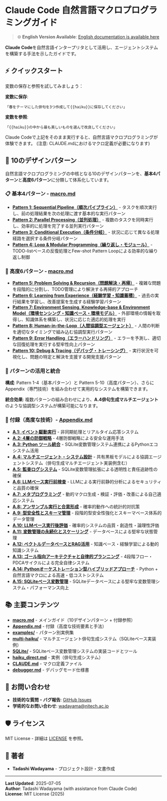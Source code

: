 # Claude Code 自然言語マクロプログラミングガイド

> 🌐 **English Version Available**: [English documentation is available here](https://github.com/wadayama/claude-code-macro-programming-en)

**Claude Code**を自然言語インタープリタとして活用し、エージェントシステムを構築する手法を示したガイドです。

## ⚡ クイックスタート

変数の保存と参照を試してみましょう：

**変数に保存**:
```
「春をテーマにした俳句を3つ作成して{{haiku}}に保存してください」
```

**変数を参照**:
```
「{{haiku}}の中から最も美しいものを選んで改良してください」
```

Claude Codeで上記をそのまま実行すると、自然言語マクロプログラミングが体験できます。
(注意: CLAUDE.mdにおけるマクロ定義が必要になります)

## 🎯 10のデザインパターン

自然言語マクロプログラミングの中核となる10のデザインパターンを、**基本4パターン**と**高度6パターン**に分類して体系化しています。

### 📋 基本4パターン - [macro.md](./macro.md)

- **[Pattern 1: Sequential Pipeline（順次パイプライン）](./macro.md#pattern-1-sequential-pipeline順次パイプライン)** - タスクを順次実行し、前の処理結果を次の処理に渡す基本的な実行パターン
- **[Pattern 2: Parallel Processing（並列処理）](./macro.md#pattern-2-parallel-processing並列処理)** - 複数のタスクを同時実行し、効率的に処理を完了する並列実行パターン
- **[Pattern 3: Conditional Execution（条件分岐）](./macro.md#pattern-3-conditional-execution条件分岐)** - 状況に応じて異なる処理経路を選択する条件分岐パターン
- **[Pattern 4: Loop & Modular Programming（繰り返し・モジュール）](./macro.md#pattern-4-loop--modular-programming繰り返しモジュール)** - TODO-listベースの反復処理とFew-shot Pattern Loopによる効率的な繰り返し制御

### 🚀 高度6パターン - [macro.md](./macro.md)

- **[Pattern 5: Problem Solving & Recursion（問題解決・再帰）](./macro.md#pattern-5-problem-solving--recursion動的問題解決再帰的分割)** - 複雑な問題を段階的に分割し、TODO管理により解決する再帰的アプローチ
- **[Pattern 6: Learning from Experience（経験学習・知識蓄積）](./macro.md#pattern-6-learning-from-experience経験学習知識蓄積記憶管理)** - 過去の実行結果を学習し、改善提案を生成する経験学習パターン
- **[Pattern 7: Environment Sensing, Knowledge-base & Environment Model（環境センシング・知識ベース・環境モデル）](./macro.md#pattern-7-environment-sensing-knowledge-base-and-environment-model環境センシング知識ベース環境モデル)** - 外部環境の情報を取得し、知識体系を構築し、状況に応じた適応的処理を実行
- **[Pattern 8: Human-in-the-Loop（人間協調型エージェント）](./macro.md#pattern-8-human-in-the-loophitl-人間協調型エージェント設計)** - 人間の判断を適切なタイミングで組み込む協調型実行パターン
- **[Pattern 9: Error Handling（エラーハンドリング）](./macro.md#pattern-9-error-handlingエラーハンドリング)** - エラーを予測し、適切な回復処理を実行する堅牢性向上パターン
- **[Pattern 10: Debug & Tracing（デバッグ・トレーシング）](./macro.md#pattern-10-debug--tracingデバッグトレーシング)** - 実行状況を可視化し、問題の特定と解決を支援する開発支援パターン

### 🔧 パターンの活用と統合

**構成**: Pattern 1-4（基本パターン）と Pattern 5-10（高度パターン）、さらに Appendix（専門技術）を組み合わせて実用的なシステムを構築できます。

**統合効果**: 複数パターンの組み合わせにより、**A.4俳句生成マルチエージェント**のような協調型システムが構築可能になります。

### 📖 付録（高度な技術）- [Appendix.md](./Appendix.md)

- **[A.1: イベント駆動実行](./Appendix.md#a1-イベント駆動実行)** - 非同期処理とリアルタイム応答システム
- **[A.2: 4層の防御戦略](./Appendix.md#a2-4層の防御戦略)** - 4層防御戦略による安全な運用手法  
- **[A.3: Python ツール統合](./Appendix.md#a3-python-ツール統合)** - SQLite変数管理システム連携によるPythonエコシステム活用
- **[A.4: マルチエージェント・システム設計](./Appendix.md#a4-マルチエージェントシステム設計)** - 共有黒板モデルによる協調エージェントシステム（俳句生成マルチエージェント実装例含む）
- **[A.5: 監査ログシステム](./Appendix.md#a5-監査ログシステム)** - SQLite変数管理拡張による透明性と責任追跡性の確保
- **[A.6: LLMベース実行前検査](./Appendix.md#a6-llmベース実行前検査)** - LLMによる実行前静的分析によるセキュリティと品質の確保
- **[A.7: メタプログラミング](./Appendix.md#a7-メタプログラミング)** - 動的マクロ生成・検証・評価・改善による自己適応システム
- **[A.8: アンサンブル実行と合意形成](./Appendix.md#a8-アンサンブル実行と合意形成)** - 確率的動作への統計的対抗策
- **[A.9: 型安全性とスキーマ管理](./Appendix.md#a9-型安全性とスキーマ管理)** - 段階的型安全性強化とスキーマベース体系的データ管理
- **[A.10: LLMベース実行後評価](./Appendix.md#a10-llmベース実行後評価)** - 確率的システムの品質・創造性・論理性評価
- **[A.11: 変数管理の永続化とスケーリング](./Appendix.md#a11-変数管理の永続化とスケーリングデータベースの活用)** - データベースによる堅牢な状態管理
- **[A.12: ベクトルデータベースとRAG活用](./Appendix.md#a12-ベクトルデータベースとrag活用)** - 知識ベース・経験学習による動的知識システム
- **[A.13: ゴール指向アーキテクチャと自律的プランニング](./Appendix.md#a13-ゴール指向アーキテクチャと自律的プランニング)** - 4段階フロー・PDCAサイクルによる完全自律システム
- **[A.14: Pythonオーケストレーション型ハイブリッドアプローチ](./Appendix.md#a14-pythonオーケストレーション型ハイブリッドアプローチ)** - Python + 自然言語マクロによる高速・低コストシステム
- **[A.15: SQLiteベース変数管理](./Appendix.md#a15-sqliteベース変数管理)** - SQLiteデータベースによる堅牢な変数管理システム・パフォーマンス向上

## 📚 主要コンテンツ

- **[macro.md](./macro.md)** - メインガイド（10デザインパターン + 付録参照）
- **[Appendix.md](./Appendix.md)** - 付録（高度な技術要素と手法）
- **[examples/](./examples/)** - パターン別実例集
- **[multi-haiku/](./multi-haiku/)** - マルチエージェント俳句生成システム（SQLiteベース実装例）
- **[SQLite/](./SQLite/)** - SQLiteベース変数管理システムの実装コードとツール
- **[haiku_direct.md](./haiku_direct.md)** - 実例（俳句生成システム）
- **[CLAUDE.md](./CLAUDE.md)** - マクロ定義ファイル
- **[debugger.md](./debugger.md)** - デバッグモード仕様書


## 📧 お問い合わせ

- **技術的な質問・バグ報告**: [GitHub Issues](../../issues)
- **学術的なお問い合わせ**: wadayama@nitech.ac.jp

## 🛡️ ライセンス

MIT License - 詳細は [LICENSE](./LICENSE) を参照。

## 👥 著者

- **Tadashi Wadayama** - プロジェクト設計・文書作成

---

**Last Updated**: 2025-07-05  
**Author**: Tadashi Wadayama (with assistance from Claude Code)  
**License**: MIT License (2025)
